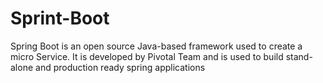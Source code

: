 # Sprint-Boot
Spring Boot is an open source Java-based framework used to create a micro Service. It is developed by Pivotal Team and is used to build stand-alone and production ready spring applications
